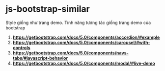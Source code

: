 # js-bootstrap-similar

Style giống như trang demo.
Tính năng tương tác giống trang demo của bootstrap

1. **https://getbootstrap.com/docs/5.0/components/accordion/#example**
2. **https://getbootstrap.com/docs/5.0/components/carousel/#with-controls**
4. **https://getbootstrap.com/docs/5.0/components/navs-tabs/#javascript-behavior**
3. **https://getbootstrap.com/docs/5.0/components/modal/#live-demo**
